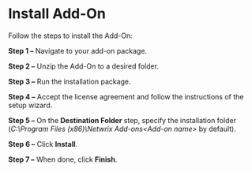 # Install Add-On

Follow the steps to install the Add-On:

**Step 1 –** Navigate to your add-on package.

**Step 2 –** Unzip the Add-On to a desired folder.

**Step 3 –** Run the installation package.

**Step 4 –** Accept the license agreement and follow the instructions of the setup wizard.

**Step 5 –** On the **Destination Folder** step, specify the installation folder (_C:\Program Files
(x86)\Netwrix Add-ons\<Add-on name>_ by default).

**Step 6 –** Click **Install**.

**Step 7 –** When done, click **Finish**.
